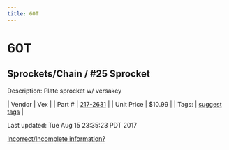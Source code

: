 ```yaml
---
title: 60T
---
```


# 60T
## Sprockets/Chain / #25 Sprocket
Description: 	Plate sprocket w/ versakey 

| Vendor | Vex | 
| Part # | [217-2631](http://www.vexrobotics.com/vexpro/motion/sprockets-and-chain/25-sprockets.html) | 
| Unit Price | $10.99 | 
| Tags: | [suggest tags](https://docs.google.com/forms/d/e/1FAIpQLSeWyY8v3RgOty-MyWmh9U0iivNYN_molChYyS-0U-o-kOAv_g/viewform) | 

Last updated: Tue Aug 15 23:35:23 PDT 2017

 [Incorrect/Incomplete information?](https://docs.google.com/forms/d/e/1FAIpQLSeWyY8v3RgOty-MyWmh9U0iivNYN_molChYyS-0U-o-kOAv_g/viewform)